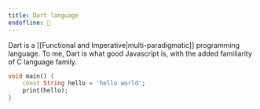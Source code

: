 ```yaml
---
title: Dart language
endofline: 🎯
---
```


Dart is a [[Functional and Imperative|multi-paradigmatic]] programming language. To me, Dart is what good Javascript is, with the added familiarity of C language family.

```dart
void main() {
    const String hello = 'hello world';
    print(hello);
}
```
